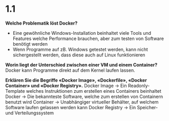 # 1.1
**Welche Problematik löst Docker?**
- Eine gewöhnliche Windows-Installation beinhaltet viele Tools und Features welche Performance brauchen, aber zum testen von Software benötigt werden
- Wenn Programme auf zB. Windows getestet werden, kann nicht sichergestellt werden, dass diese auch auf Linux funktionieren

**Worin liegt der Unterschied zwischen einer VM und einem Container?**
Docker kann Programme direkt auf dem Kernel laufen lassen.

**Erklären Sie die Begriffe «Docker Image», «Dockerfile», «Docker Container» und «Docker Registry».**
Docker Image -> Ein Readonly-Template welches Instruktionen zum erstellen eines Containers beinhaltet
Docker -> Die bekannteste Software, welche zum erstellen von Containern benutzt wird
Container -> Unabhängiger virtueller Behälter, auf welchem Software laufen gelassen werden kann
Docker Registry -> Ein Speicher- und Verteilungssystem
